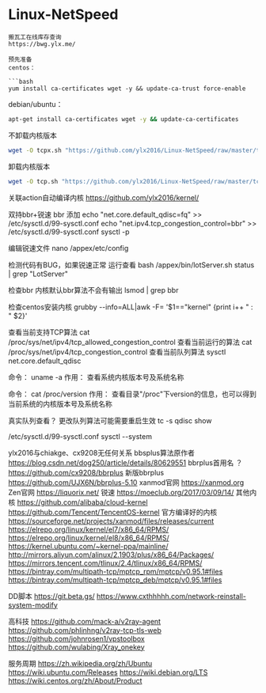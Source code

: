 # Linux-NetSpeed
```
搬瓦工在线库存查询
https://bwg.ylx.me/

预先准备
centos：

```bash
yum install ca-certificates wget -y && update-ca-trust force-enable
```
debian/ubuntu：
```bash
apt-get install ca-certificates wget -y && update-ca-certificates
```

不卸载内核版本
```bash
wget -O tcpx.sh "https://github.com/ylx2016/Linux-NetSpeed/raw/master/tcpx.sh" && chmod +x tcpx.sh && ./tcpx.sh
```
卸载内核版本
```bash
wget -O tcp.sh "https://github.com/ylx2016/Linux-NetSpeed/raw/master/tcp.sh" && chmod +x tcp.sh && ./tcp.sh
```

关联action自动编译内核
https://github.com/ylx2016/kernel/

双持bbr+锐速
bbr 添加
echo "net.core.default_qdisc=fq" >> /etc/sysctl.d/99-sysctl.conf
echo "net.ipv4.tcp_congestion_control=bbr" >> /etc/sysctl.d/99-sysctl.conf
sysctl -p

编辑锐速文件
nano /appex/etc/config

检测代码有BUG，如果锐速正常 运行查看
bash /appex/bin/lotServer.sh status | grep "LotServer"

检查bbr 内核默认bbr算法不会有输出
lsmod | grep bbr

检查centos安装内核
grubby --info=ALL|awk -F= '$1=="kernel" {print i++ " : " $2}'

查看当前支持TCP算法
cat /proc/sys/net/ipv4/tcp_allowed_congestion_control
查看当前运行的算法
cat /proc/sys/net/ipv4/tcp_congestion_control
查看当前队列算法
sysctl net.core.default_qdisc

命令： uname -a
作用： 查看系统内核版本号及系统名称

命令： cat /proc/version
作用： 查看目录"/proc"下version的信息，也可以得到当前系统的内核版本号及系统名称

真实队列查看？ 更改队列算法可能需要重启生效
tc -s qdisc show

/etc/sysctl.d/99-sysctl.conf
sysctl --system

ylx2016与chiakge、cx9208无任何关系
bbsplus算法原作者
https://blog.csdn.net/dog250/article/details/80629551
bbrplus首用名 ？
https://github.com/cx9208/bbrplus
新版bbrplus
https://github.com/UJX6N/bbrplus-5.10
xanmod官网
https://xanmod.org
Zen官网
https://liquorix.net/
锐速
https://moeclub.org/2017/03/09/14/
其他内核
https://github.com/alibaba/cloud-kernel
https://github.com/Tencent/TencentOS-kernel
官方编译好的内核
https://sourceforge.net/projects/xanmod/files/releases/current
https://elrepo.org/linux/kernel/el7/x86_64/RPMS/
https://elrepo.org/linux/kernel/el8/x86_64/RPMS/
https://kernel.ubuntu.com/~kernel-ppa/mainline/
http://mirrors.aliyun.com/alinux/2.1903/plus/x86_64/Packages/
https://mirrors.tencent.com/tlinux/2.4/tlinux/x86_64/RPMS/
https://bintray.com/multipath-tcp/mptcp_rpm/mptcp/v0.95.1#files
https://bintray.com/multipath-tcp/mptcp_deb/mptcp/v0.95.1#files

DD脚本
https://git.beta.gs/
https://www.cxthhhhh.com/network-reinstall-system-modify

高科技
https://github.com/mack-a/v2ray-agent
https://github.com/phlinhng/v2ray-tcp-tls-web
https://github.com/johnrosen1/vpstoolbox
https://github.com/wulabing/Xray_onekey

服务周期
https://zh.wikipedia.org/zh/Ubuntu
https://wiki.ubuntu.com/Releases
https://wiki.debian.org/LTS
https://wiki.centos.org/zh/About/Product

